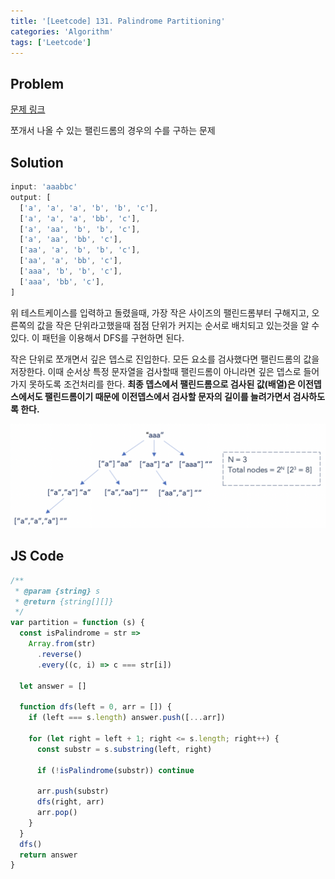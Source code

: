```yaml
---
title: '[Leetcode] 131. Palindrome Partitioning'
categories: 'Algorithm'
tags: ['Leetcode']
---
```


## Problem

[문제 링크](https://leetcode.com/problems/palindrome-partitioning/)

쪼개서 나올 수 있는 팰린드롬의 경우의 수를 구하는 문제

## Solution

```js
input: 'aaabbc'
output: [
  ['a', 'a', 'a', 'b', 'b', 'c'],
  ['a', 'a', 'a', 'bb', 'c'],
  ['a', 'aa', 'b', 'b', 'c'],
  ['a', 'aa', 'bb', 'c'],
  ['aa', 'a', 'b', 'b', 'c'],
  ['aa', 'a', 'bb', 'c'],
  ['aaa', 'b', 'b', 'c'],
  ['aaa', 'bb', 'c'],
]
```

위 테스트케이스를 입력하고 돌렸을때,
가장 작은 사이즈의 팰린드롬부터 구해지고, 오른쪽의 값을 작은 단위라고했을때 점점 단위가 커지는 순서로 배치되고 있는것을 알 수있다. 이 패턴을 이용해서 DFS를 구현하면 된다.

작은 단위로 쪼개면서 깊은 뎁스로 진입한다. 모든 요소를 검사했다면 팰린드롬의 값을 저장한다. 이때 순서상 특정 문자열을 검사할때 팰린드롬이 아니라면 깊은 뎁스로 들어가지 못하도록 조건처리를 한다. **최종 뎁스에서 팰린드롬으로 검사된 값(배열)은 이전뎁스에서도 팰린드롬이기 때문에 이전뎁스에서 검사할 문자의 길이를 늘려가면서 검사하도록 한다.**

![DFS로 푸는 방법](/assets/posts/algorithm/131.png)

## JS Code

```js
/**
 * @param {string} s
 * @return {string[][]}
 */
var partition = function (s) {
  const isPalindrome = str =>
    Array.from(str)
      .reverse()
      .every((c, i) => c === str[i])

  let answer = []

  function dfs(left = 0, arr = []) {
    if (left === s.length) answer.push([...arr])

    for (let right = left + 1; right <= s.length; right++) {
      const substr = s.substring(left, right)

      if (!isPalindrome(substr)) continue

      arr.push(substr)
      dfs(right, arr)
      arr.pop()
    }
  }
  dfs()
  return answer
}
```
